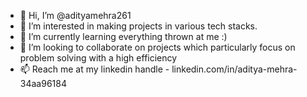 - 👋 Hi, I’m @adityamehra261
- 👀 I’m interested in making projects in various tech stacks.
- 🌱 I’m currently learning everything thrown at me :)
- 💞️ I’m looking to collaborate on projects which particularly focus on problem solving with a high efficiency
- 📫 Reach me at my linkedin handle - linkedin.com/in/aditya-mehra-34aa96184 

<!---
adityamehra261/adityamehra261 is a ✨ special ✨ repository because its `README.md` (this file) appears on your GitHub profile.
You can click the Preview link to take a look at your changes.
--->
